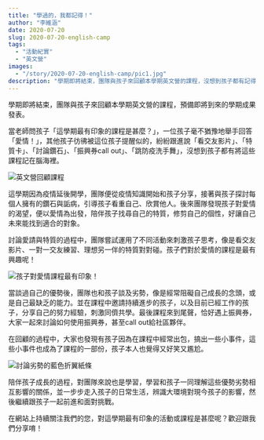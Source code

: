 ```yaml
---
title: "學過的，我都記得！"
author: "李維涵"
date: 2020-07-20
slug: 2020-07-20-english-camp
tags:
  - "活動紀實"
  - "英文營"
images: 
  - "/story/2020-07-20-english-camp/pic1.jpg"
description: "學期即將結束，團隊與孩子來回顧本學期英文營的課程，沒想到孩子都有記得，一起來看看孩子記得哪些有趣的課程吧！"
---
```


學期即將結束，團隊與孩子來回顧本學期英文營的課程，預備即將到來的學期成果發表。

當老師問孩子「這學期最有印象的課程是甚麼？」，一位孩子毫不猶豫地舉手回答「愛情！」，其他孩子彷彿被這位孩子提醒似的，紛紛跟進說「看交友影片」、「特質卡」、「討論鑽石」、「振興券call out」、「跳防疫洗手舞」，沒想到孩子都有將這些課程記在腦海裡。

![英文營回顧課程](pic1.jpg "英文營回顧課程")

這學期因為疫情延後開學，團隊便從疫情知識開始和孩子分享，接著與孩子探討每個人擁有的鑽石與詬病，引導孩子看重自己、欣賞他人。後來團隊發現孩子對愛情的渴望，便以愛情為出發，陪伴孩子找尋自己的特質，修剪自己的個性，好讓自己未來能找到適合的對象。

討論愛請與特質的過程中，團隊嘗試運用了不同活動來刺激孩子思考，像是看交友影片、一對一交友練習、理想另一伴的特質對對碰。孩子們對於愛情的課程是最有興趣呢！

![孩子對愛情課程最有印象！](pic2.jpg "孩子對愛情課程最有印象！")

當談過自己的優勢後，團隊也和孩子談及劣勢，像是經常阻礙自己成長的念頭，或是自己最缺乏的能力。並在課程中邀請持續進步的孩子，以及目前已經工作的孩子，分享自己的努力經驗，刺激同儕共學。最後課程來到尾聲，恰好遇上振興券，大家一起來討論如何使用振興券，甚至call out給社區夥伴。

在回顧的過程中，大家也發現有孩子因為在課程中經常出包，搞出一些小事件，這些小事件也成為了課程的一部份，孩子本人也覺得又好笑又尷尬。

![討論劣勢的藍色折翼紙條](pic3.jpg "討論劣勢的藍色折翼紙條")

陪伴孩子成長的過程，對團隊來說也是學習，學習和孩子一同理解這些優勢劣勢相互影響的關係，並一步步走入孩子的日常生活，辨識大環境對現今孩子的影響，然後繼續跟孩子一起前進和面對挑戰。

在網站上持續關注我們的您，對這學期最有印象的活動或課程是甚麼呢？歡迎跟我們分享唷！

